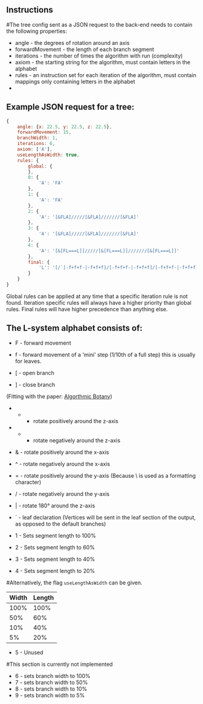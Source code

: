 ## Instructions
#The tree config sent as a JSON request to the back-end needs to contain the following properties:
* angle - the degrees of rotation around an axis
* forwardMovement - the length of each branch segment
* iterations - the number of times the algorithm with run (complexity)
* axiom - the starting string for the algorithm, must contain letters in the alphabet
* rules - an instruction set for each iteration of the algorithm, must contain mappings only containing letters in the alphabet
*

## Example JSON request for a tree:
```javascript
{
	angle: {x: 22.5, y: 22.5, z: 22.5},
	forwardMovement: 15,
	branchWidth: 1,
	iterations: 6,
	axiom: ['A'],
	useLengthAsWidth: true,
	rules: {
		global: {
		},
		0: {
			'A': 'FA'
		},
		1: {
			'A': 'FA'
		},
		2: {
			'A': '[&FLA]/////[&FLA]///////[&FLA]'
		},
		3: {
			'A': '[&FLA]/////[&FLA]///////[&FLA]'
		},
		4: {
			'A': '[&[FL===L]]/////[&[FL===L]]///////[&[FL===L]]'
		},
		final: {
			'L': '[/`[-f+f+f-|-f+f+f]/[-f+f+f-|-f+f+f]/[-f+f+f-|-f+f+f]/[-f+f+f-|-f+f+f]]`'
		}
	}
}
```

Global rules can be applied at any time that a specific iteration rule is not found.
Iteration specific rules will always have a higher priority than global rules.
Final rules will have higher precedence than anything else.

## The L-system alphabet consists of:
* F - forward movement
* f - forward movement of a 'mini' step (1/10th of a full step) this is usually for leaves.


* [ - open branch
* ] - close branch

(Fitting with the paper: [Algorthmic Botany](http://algorithmicbotany.org/papers/abop/abop.pdf))

* + - rotate positively around the z-axis
* - - rotate negatively around the z-axis
* & - rotate positively around the x-axis 
* ^ - rotate negatively around the x-axis
* = - rotate positively around the y-axis (Because \ is used as a formatting character)
* / - rotate negatively around the y-axis

* | - rotate 180° around the z-axis

* ` - leaf declaration (Vertices will be sent in the leaf section of the output, as opposed to the default branches)

* 1 - Sets segment length to 100%
* 2 - Sets segment length to 60%
* 3 - Sets segment length to 40%
* 4 - Sets segment length to 20%

#Alternatively, the flag ``useLengthAsWidth`` can be given.

| Width | Length |
|-------|--------|
| 100%  | 100%   |
| 50%   | 60%    |
| 10%   | 40%    |
| 5%    | 20%    |

* 5 - Unused

#This section is currently not implemented
* 6 - sets branch width to 100%
* 7 - sets branch width to 50%
* 8 - sets branch width to 10%
* 9 - sets branch width to 5%